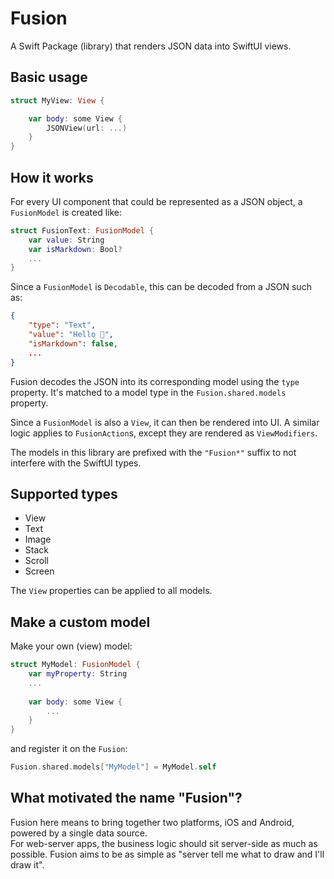 # Fusion

A Swift Package (library) that renders JSON data into SwiftUI views.

## Basic usage

```swift
struct MyView: View {

    var body: some View {
        JSONView(url: ...)
    }
}
```

## How it works

For every UI component that could be represented as a JSON object, a `FusionModel` is created like:

```swift
struct FusionText: FusionModel {
    var value: String
    var isMarkdown: Bool?
    ...
}
```

Since a `FusionModel` is `Decodable`, this can be decoded from a JSON such as:

```json
{
    "type": "Text",
    "value": "Hello 👋",
    "isMarkdown": false,
    ...
}
```

Fusion decodes the JSON into its corresponding model using the `type` property.
It's matched to a model type in the `Fusion.shared.models` property.

Since a `FusionModel` is also a `View`, it can then be rendered into UI.
A similar logic applies to `FusionAction`s, except they are rendered as `ViewModifiers`.

The models in this library are prefixed with the `"Fusion*"` suffix to not interfere with the SwiftUI types.

## Supported types

* View
* Text
* Image
* Stack
* Scroll
* Screen

The `View` properties can be applied to all models.

## Make a custom model

Make your own (view) model:

```swift
struct MyModel: FusionModel {
    var myProperty: String
    ...
    
    var body: some View {
        ...
    }
}
```

and register it on the `Fusion`:

```swift
Fusion.shared.models["MyModel"] = MyModel.self
```

## What motivated the name "Fusion"?

Fusion here means to bring together two platforms, iOS and Android, powered by a single data source.  
For web-server apps, the business logic should sit server-side as much as possible.
Fusion aims to be as simple as "server tell me what to draw and I'll draw it".
